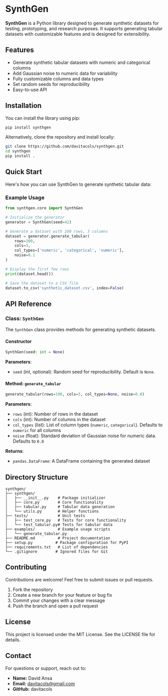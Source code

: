 # SynthGen

**SynthGen** is a Python library designed to generate synthetic datasets for testing, prototyping, and research purposes. It supports generating tabular datasets with customizable features and is designed for extensibility.

## Features

- Generate synthetic tabular datasets with numeric and categorical columns
- Add Gaussian noise to numeric data for variability
- Fully customizable columns and data types
- Set random seeds for reproducibility
- Easy-to-use API

## Installation

You can install the library using pip:

```bash
pip install synthgen
```

Alternatively, clone the repository and install locally:

```bash
git clone https://github.com/davitacols/synthgen.git
cd synthgen
pip install .
```

## Quick Start

Here's how you can use SynthGen to generate synthetic tabular data:

### Example Usage

```python
from synthgen.core import SynthGen

# Initialize the generator
generator = SynthGen(seed=42)

# Generate a dataset with 100 rows, 3 columns
dataset = generator.generate_tabular(
    rows=100,
    cols=3,
    col_types=['numeric', 'categorical', 'numeric'],
    noise=0.1
)

# Display the first few rows
print(dataset.head())

# Save the dataset to a CSV file
dataset.to_csv('synthetic_dataset.csv', index=False)
```

## API Reference

### Class: `SynthGen`

The `SynthGen` class provides methods for generating synthetic datasets.

#### Constructor

```python
SynthGen(seed: int = None)
```

**Parameters**:
- `seed` (int, optional): Random seed for reproducibility. Default is `None`.

#### Method: `generate_tabular`

```python
generate_tabular(rows=100, cols=5, col_types=None, noise=0.0)
```

**Parameters**:
- `rows` (int): Number of rows in the dataset
- `cols` (int): Number of columns in the dataset
- `col_types` (list): List of column types (`numeric`, `categorical`). Defaults to `numeric` for all columns
- `noise` (float): Standard deviation of Gaussian noise for numeric data. Defaults to `0.0`

**Returns**:
- `pandas.DataFrame`: A DataFrame containing the generated dataset

## Directory Structure

```
synthgen/
├── synthgen/
│   ├── __init__.py    # Package initializer
│   ├── core.py        # Core functionality
│   ├── tabular.py     # Tabular data generation
│   └── utils.py       # Helper functions
├── tests/             # Unit tests
│   ├── test_core.py   # Tests for core functionality
│   └── test_tabular.py# Tests for tabular data
├── examples/          # Example usage scripts
│   └── generate_tabular.py
├── README.md          # Project documentation
├── setup.py          # Package configuration for PyPI
├── requirements.txt   # List of dependencies
└── .gitignore        # Ignored files for Git
```

## Contributing

Contributions are welcome! Feel free to submit issues or pull requests.

1. Fork the repository
2. Create a new branch for your feature or bug fix
3. Commit your changes with a clear message
4. Push the branch and open a pull request

## License

This project is licensed under the MIT License. See the LICENSE file for details.

## Contact

For questions or support, reach out to:

- **Name:** David Ansa
- **Email:** davitacols@gmail.com
- **GitHub:** davitacols